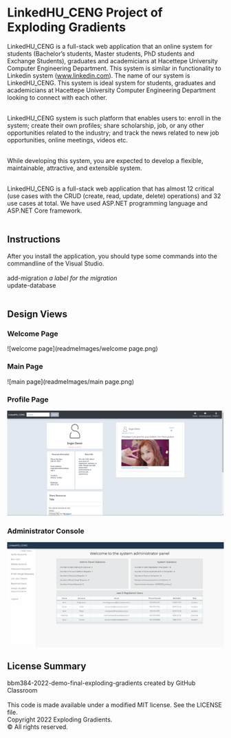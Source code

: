 # LinkedHU_CENG Project of Exploding Gradients

LinkedHU_CENG is a full-stack web application that an online system for students (Bachelor’s students, Master students, PhD students and Exchange Students), graduates and academicians at Hacettepe University Computer Engineering Department. This system is similar in functionality to Linkedin system (www.linkedin.com). The name of our system is LinkedHU_CENG. This system is ideal system for students, graduates and academicians at Hacettepe University Computer Engineering Department looking to connect with each other.<br><br>

LinkedHU_CENG system is such platform that enables users to: enroll in the system; create their own profiles; share scholarship, job, or any other opportunities related to the industry; and track the news related to new job opportunities, online meetings, videos etc.<br><br>

While developing this system, you are expected to develop a flexible, maintainable, attractive, and extensible system.<br><br>

LinkedHU_CENG is a full-stack web application that has almost 12 critical (use cases with the CRUD (create, read, update, delete) operations) and 32 use cases at total. We have used ASP.NET programming language and ASP.NET Core framework.<br><br>


## Instructions

After you install the application, you should type some commands into the commandline of the Visual Studio.<br><br>
add-migration *a label for the migration*<br>
update-database<br><br>

## Design Views 

### Welcome Page

![welcome page](readmeImages/welcome page.png)

### Main Page

![main page](readmeImages/main page.png)

### Profile Page

![profile](readmeImages/profile.png)

### Administrator Console

![admin](readmeImages/admin.png)

## License Summary

bbm384-2022-demo-final-exploding-gradients created by GitHub Classroom<br><br>
This code is made available under a modified MIT license. See the LICENSE file.<br>
Copyright 2022 Exploding Gradients. <br>
© All rights reserved.
